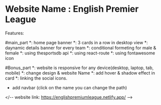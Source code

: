 # Website Name : English Premier League

Features:

#main_part
*: home page banner
*: 3 cards in a row in desktop view
*: daynamic details banner for every team
*: conditional formeting for male & female
*: using thesportsdb api 
*: using react-route
*: using fontawesome icon

#Bonus_part
*: website is responsive for any device(desktop, laptop, tab, mobile)
*: change design & website Name
*: add hover & shadow  effect in card
*: linking the social icons.
*  add navbar (click on the name you can change the path)

</--  website link: https://englishpremiumleague.netlify.app/  -->
